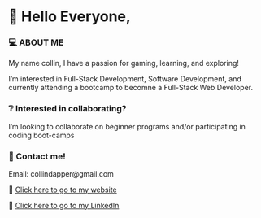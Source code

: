 
<h1> 👋 Hello Everyone,</h1>


<h3> 💻 ABOUT ME</h3>
<p>My name collin, I have a passion for gaming, learning, and exploring! </p>

<p>I’m interested in Full-Stack Development, Software Development, and currently attending a bootcamp to becomne a Full-Stack Web Developer.</p>

<h3> ❔ Interested in collaborating?</h3>
<p>I’m looking to collaborate on beginner programs and/or participating in coding boot-camps</p>  

<h3> 📲 Contact me!</h3>
<p>Email: collindapper@gmail.com</p>
<p> 🔗 <a href="https://collins-personal-portfolio.herokuapp.com/">Click here to go to my website</a></p>
<p> 🔗 <a href="https://www.linkedin.com/in/collin-dapper-a1b59a152/">Click here to go to my LinkedIn</a></p>

<!---
collindapper/collindapper is a ✨ special ✨ repository because its `README.md` (this file) appears on your GitHub profile.
You can click the Preview link to take a look at your changes.
--->
